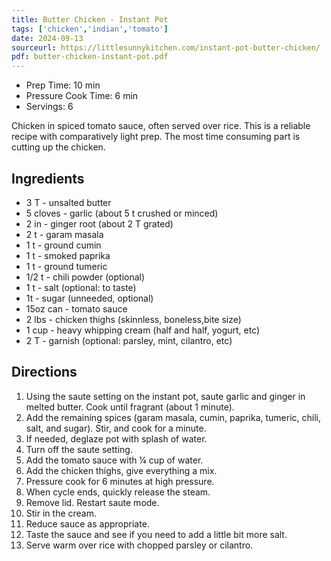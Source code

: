 ```yaml
---
title: Butter Chicken - Instant Pot
tags: ['chicken','indian','tomato']
date: 2024-09-13
sourceurl: https://littlesunnykitchen.com/instant-pot-butter-chicken/
pdf: butter-chicken-instant-pot.pdf
---
```


- Prep Time: 10 min
- Pressure Cook Time: 6 min
- Servings: 6

Chicken in spiced tomato sauce, often served over rice. This is a reliable
recipe with comparatively light prep. The most time consuming part is cutting up the chicken.

## Ingredients

- 3 T - unsalted butter
- 5 cloves - garlic (about 5 t crushed or minced)
- 2 in - ginger root (about 2 T grated)
- 2 t - garam masala
- 1 t - ground cumin
- 1 t - smoked paprika
- 1 t - ground tumeric
- 1/2 t - chili powder (optional)
- 1 t - salt (optional: to taste)
- 1t - sugar (unneeded, optional)
- 15oz can - tomato sauce 
- 2 lbs - chicken thighs (skinnless, boneless,bite size)
- 1 cup - heavy whipping cream (half and half, yogurt, etc)
- 2 T - garnish (optional: parsley, mint, cilantro, etc)

## Directions

1. Using the saute setting on the instant pot, saute garlic and ginger in melted butter. Cook until fragrant (about 1 minute).
2. Add the remaining spices (garam masala, cumin, paprika, tumeric, chili, salt, and sugar). Stir, and cook for a minute. 
3. If needed, deglaze pot with splash of water.
4. Turn off the saute setting. 
5. Add the tomato sauce with ¼ cup of water. 
6. Add the chicken thighs, give everything a mix.
7. Pressure cook for 6 minutes at high pressure.  
8. When cycle ends, quickly release the steam.
9. Remove lid. Restart saute mode. 
10. Stir in the cream.
11. Reduce sauce as appropriate.
12. Taste the sauce and see if you need to add a little bit more salt. 
13. Serve warm over rice with chopped parsley or cilantro.